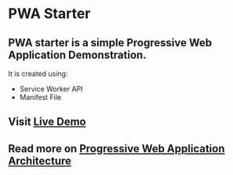 # PWA Starter

## PWA starter is a simple Progressive Web Application Demonstration.

It is created using:
* Service Worker API
* Manifest File

## Visit [Live Demo](https://abhaypai.github.io/service-worker/)

## Read more on [Progressive Web Application Architecture](https://medium.com/@abhaypai/progressive-web-application-architecture-fd7b69939bf7)
